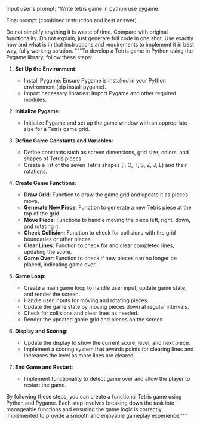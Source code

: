 Input user's prompt:  "Write tetris game in python use pygame.

Final prompt (combined instruction and best answer) : 

Do not simplify anything it is waste of time.
Compare with original functionality.
Do not explain, just generate full code in one shot.
Use exactly how and what is in that instructions and requirements to implement it in best way, fully working solution.
"""To develop a Tetris game in Python using the Pygame library, follow these steps:

1. **Set Up the Environment**:
   - Install Pygame: Ensure Pygame is installed in your Python environment (pip install pygame).
   - Import necessary libraries: Import Pygame and other required modules.

2. **Initialize Pygame**:
   - Initialize Pygame and set up the game window with an appropriate size for a Tetris game grid.

3. **Define Game Constants and Variables**:
   - Define constants such as screen dimensions, grid size, colors, and shapes of Tetris pieces.
   - Create a list of the seven Tetris shapes (I, O, T, S, Z, J, L) and their rotations.

4. **Create Game Functions**:
   - **Draw Grid**: Function to draw the game grid and update it as pieces move.
   - **Generate New Piece**: Function to generate a new Tetris piece at the top of the grid.
   - **Move Piece**: Functions to handle moving the piece left, right, down, and rotating it.
   - **Check Collision**: Function to check for collisions with the grid boundaries or other pieces.
   - **Clear Lines**: Function to check for and clear completed lines, updating the score.
   - **Game Over**: Function to check if new pieces can no longer be placed, indicating game over.

5. **Game Loop**:
   - Create a main game loop to handle user input, update game state, and render the screen.
   - Handle user inputs for moving and rotating pieces.
   - Update the game state by moving pieces down at regular intervals.
   - Check for collisions and clear lines as needed.
   - Render the updated game grid and pieces on the screen.

6. **Display and Scoring**:
   - Update the display to show the current score, level, and next piece.
   - Implement a scoring system that awards points for clearing lines and increases the level as more lines are cleared.

7. **End Game and Restart**:
   - Implement functionality to detect game over and allow the player to restart the game.

By following these steps, you can create a functional Tetris game using Python and Pygame. Each step involves breaking down the task into manageable functions and ensuring the game logic is correctly implemented to provide a smooth and enjoyable gameplay experience."""

